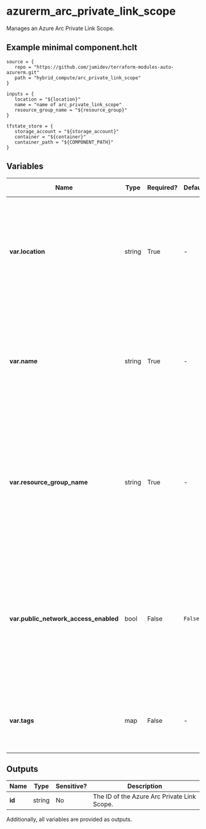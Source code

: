 # azurerm_arc_private_link_scope

Manages an Azure Arc Private Link Scope.

## Example minimal component.hclt

```hcl
source = {
   repo = "https://github.com/jumidev/terraform-modules-auto-azurerm.git" 
   path = "hybrid_compute/arc_private_link_scope" 
}

inputs = {
   location = "${location}" 
   name = "name of arc_private_link_scope" 
   resource_group_name = "${resource_group}" 
}

tfstate_store = {
   storage_account = "${storage_account}" 
   container = "${container}" 
   container_path = "${COMPONENT_PATH}" 
}

```

## Variables

| Name | Type | Required? |  Default  |  possible values |  Description |
| ---- | ---- | --------- |  ----------- | ----------- | ----------- |
| **var.location** | string | True | -  |  -  |  The Azure Region where the Arc Private Link Scope should exist. Changing this forces a new Azure Arc Private Link Scope to be created. | 
| **var.name** | string | True | -  |  -  |  The name which should be used for the Azure Arc Private Link Scope. Changing this forces a new Azure Arc Private Link Scope to be created. | 
| **var.resource_group_name** | string | True | -  |  -  |  The name of the Resource Group where the Azure Arc Private Link Scope should exist. Changing this forces a new Azure Arc Private Link Scope to be created. | 
| **var.public_network_access_enabled** | bool | False | `False`  |  `true`, `false`  |  Indicates whether machines associated with the private link scope can also use public Azure Arc service endpoints. Defaults to `false`. Possible values are `true` and `false`. | 
| **var.tags** | map | False | -  |  -  |  A mapping of tags which should be assigned to the Azure Arc Private Link Scope. | 



## Outputs

| Name | Type | Sensitive? | Description |
| ---- | ---- | --------- | --------- |
| **id** | string | No  | The ID of the Azure Arc Private Link Scope. | 

Additionally, all variables are provided as outputs.
